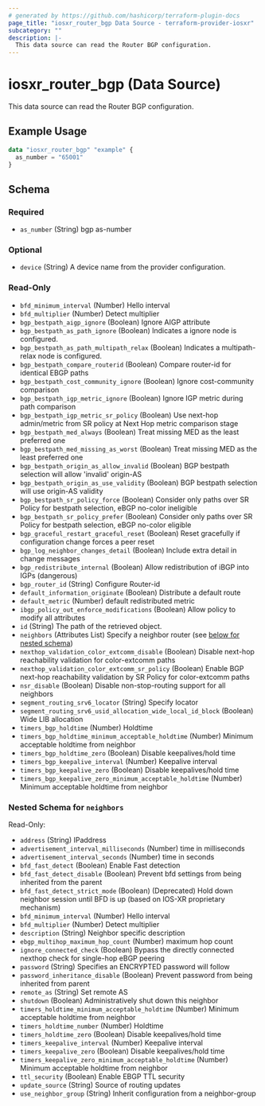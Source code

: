 ```yaml
---
# generated by https://github.com/hashicorp/terraform-plugin-docs
page_title: "iosxr_router_bgp Data Source - terraform-provider-iosxr"
subcategory: ""
description: |-
  This data source can read the Router BGP configuration.
---
```


# iosxr_router_bgp (Data Source)

This data source can read the Router BGP configuration.

## Example Usage

```terraform
data "iosxr_router_bgp" "example" {
  as_number = "65001"
}
```

<!-- schema generated by tfplugindocs -->
## Schema

### Required

- `as_number` (String) bgp as-number

### Optional

- `device` (String) A device name from the provider configuration.

### Read-Only

- `bfd_minimum_interval` (Number) Hello interval
- `bfd_multiplier` (Number) Detect multiplier
- `bgp_bestpath_aigp_ignore` (Boolean) Ignore AIGP attribute
- `bgp_bestpath_as_path_ignore` (Boolean) Indicates a ignore node is configured.
- `bgp_bestpath_as_path_multipath_relax` (Boolean) Indicates a multipath-relax node is configured.
- `bgp_bestpath_compare_routerid` (Boolean) Compare router-id for identical EBGP paths
- `bgp_bestpath_cost_community_ignore` (Boolean) Ignore cost-community comparison
- `bgp_bestpath_igp_metric_ignore` (Boolean) Ignore IGP metric during path comparison
- `bgp_bestpath_igp_metric_sr_policy` (Boolean) Use next-hop admin/metric from SR policy at Next Hop metric comparison stage
- `bgp_bestpath_med_always` (Boolean) Treat missing MED as the least preferred one
- `bgp_bestpath_med_missing_as_worst` (Boolean) Treat missing MED as the least preferred one
- `bgp_bestpath_origin_as_allow_invalid` (Boolean) BGP bestpath selection will allow 'invalid' origin-AS
- `bgp_bestpath_origin_as_use_validity` (Boolean) BGP bestpath selection will use origin-AS validity
- `bgp_bestpath_sr_policy_force` (Boolean) Consider only paths over SR Policy for bestpath selection, eBGP no-color ineligible
- `bgp_bestpath_sr_policy_prefer` (Boolean) Consider only paths over SR Policy for bestpath selection, eBGP no-color eligible
- `bgp_graceful_restart_graceful_reset` (Boolean) Reset gracefully if configuration change forces a peer reset
- `bgp_log_neighbor_changes_detail` (Boolean) Include extra detail in change messages
- `bgp_redistribute_internal` (Boolean) Allow redistribution of iBGP into IGPs (dangerous)
- `bgp_router_id` (String) Configure Router-id
- `default_information_originate` (Boolean) Distribute a default route
- `default_metric` (Number) default redistributed metric
- `ibgp_policy_out_enforce_modifications` (Boolean) Allow policy to modify all attributes
- `id` (String) The path of the retrieved object.
- `neighbors` (Attributes List) Specify a neighbor router (see [below for nested schema](#nestedatt--neighbors))
- `nexthop_validation_color_extcomm_disable` (Boolean) Disable next-hop reachability validation for color-extcomm paths
- `nexthop_validation_color_extcomm_sr_policy` (Boolean) Enable BGP next-hop reachability validation by SR Policy for color-extcomm paths
- `nsr_disable` (Boolean) Disable non-stop-routing support for all neighbors
- `segment_routing_srv6_locator` (String) Specify locator
- `segment_routing_srv6_usid_allocation_wide_local_id_block` (Boolean) Wide LIB allocation
- `timers_bgp_holdtime` (Number) Holdtime
- `timers_bgp_holdtime_minimum_acceptable_holdtime` (Number) Minimum acceptable holdtime from neighbor
- `timers_bgp_holdtime_zero` (Boolean) Disable keepalives/hold time
- `timers_bgp_keepalive_interval` (Number) Keepalive interval
- `timers_bgp_keepalive_zero` (Boolean) Disable keepalives/hold time
- `timers_bgp_keepalive_zero_minimum_acceptable_holdtime` (Number) Minimum acceptable holdtime from neighbor

<a id="nestedatt--neighbors"></a>
### Nested Schema for `neighbors`

Read-Only:

- `address` (String) IPaddress
- `advertisement_interval_milliseconds` (Number) time in milliseconds
- `advertisement_interval_seconds` (Number) time in seconds
- `bfd_fast_detect` (Boolean) Enable Fast detection
- `bfd_fast_detect_disable` (Boolean) Prevent bfd settings from being inherited from the parent
- `bfd_fast_detect_strict_mode` (Boolean) (Deprecated) Hold down neighbor session until BFD is up (based on IOS-XR proprietary mechanism)
- `bfd_minimum_interval` (Number) Hello interval
- `bfd_multiplier` (Number) Detect multiplier
- `description` (String) Neighbor specific description
- `ebgp_multihop_maximum_hop_count` (Number) maximum hop count
- `ignore_connected_check` (Boolean) Bypass the directly connected nexthop check for single-hop eBGP peering
- `password` (String) Specifies an ENCRYPTED password will follow
- `password_inheritance_disable` (Boolean) Prevent password from being inherited from parent
- `remote_as` (String) Set remote AS
- `shutdown` (Boolean) Administratively shut down this neighbor
- `timers_holdtime_minimum_acceptable_holdtime` (Number) Minimum acceptable holdtime from neighbor
- `timers_holdtime_number` (Number) Holdtime
- `timers_holdtime_zero` (Boolean) Disable keepalives/hold time
- `timers_keepalive_interval` (Number) Keepalive interval
- `timers_keepalive_zero` (Boolean) Disable keepalives/hold time
- `timers_keepalive_zero_minimum_acceptable_holdtime` (Number) Minimum acceptable holdtime from neighbor
- `ttl_security` (Boolean) Enable EBGP TTL security
- `update_source` (String) Source of routing updates
- `use_neighbor_group` (String) Inherit configuration from a neighbor-group
